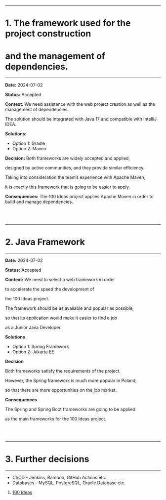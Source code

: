 ***
# **1. The framework used for the project construction**
# **and the management of dependencies.**
***

**Date:** 2024-07-02

**Status:** Accepted

**Context:**
We need assistance with the web project creation as well as the management of dependencies.

The solution should be integrated with Java 17 and compatible with IntelliJ IDEA.

**Solutions:**
* Option 1: Gradle
* Option 2: Maven

**Decision:**
Both frameworks are widely accepted and applied,

designed by active communities, and they provide similar efficiency.

Taking into consideration the team’s experience with Apache Maven,

it is exactly this framework that is going to be easier to apply.

**Consequences:**
The 100 Ideas project applies Apache Maven in order to build and manage dependencies.
<br>
<br>
<br>
<br>
***
# **2. Java Framework**
***

**Date:** 2024-07-02

**Status:** Accepted

**Context:**
We need to select a web framework in order

to accelerate the speed the development of

the 100 Ideas project.

The framework should be as available and popular as possible,

so that its application would make it easier to find a job

as a Junior Java Developer.


**Solutions**

* Option 1: Spring Framework
* Option 2: Jakarta EE

**Decision**

Both frameworks satisfy the requirements of the project.

However, the Spring framework is much more popular in Poland,

so that there are more opportunities on the job market. 

**Consequences**

The Spring and Spring Boot frameworks are going to be applied

as the main frameworks for the 100 Ideas project.
<br>
<br>
<br>
<br>
***
# **3. Further decisions**
***

* CI/CD - Jenkins, Bamboo, GitHub Actions etc.
* Databases - MySQL, PostgreSQL, Oracle Database etc.


1. [100 Ideas](https://www.flickr.com/photos/144424911@N02/53824337960/in/album-72177720318347751/)
